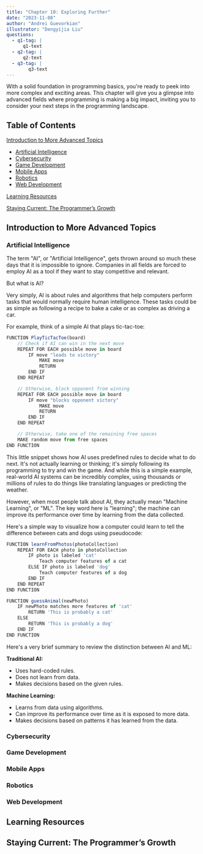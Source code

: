 ```yaml
---
title: "Chapter 10: Exploring Further"
date: "2023-11-08"
author: "Andrei Guevorkian"
illustrator: "Dengyijia Liu"
questions:
  - q1-tag: |
      q1-text
  - q2-tag: |
      q2-text
  - q3-tag: |
        q3-text
---
```


With a solid foundation in programming basics, you're ready to peek into more complex and exciting areas. This chapter will give you a glimpse into advanced fields where programming is making a big impact, inviting you to consider your next steps in the programming landscape.

## Table of Contents

[Introduction to More Advanced Topics](#introduction-to-more-advanced-topics)

- [Artificial Intelligence](#artificial-intelligence)
- [Cybersecurity](#cybersecurity)
- [Game Development](#game-development)
- [Mobile Apps](#mobile-apps)
- [Robotics](#robotics)
- [Web Development](#web-development)

[Learning Resources](#learning-resources)

[Staying Current: The Programmer’s Growth](#staying-current-the-programmers-growth)

## Introduction to More Advanced Topics

### Artificial Intelligence

The term "AI", or "Artificial Intelligence", gets thrown around so much these days that it is impossible to ignore. Companies in all fields are forced to employ AI as a tool if they want to stay competitive and relevant.

But what is AI?

Very simply, AI is about rules and algorithms that help computers perform tasks that would normally require human intelligence. These tasks could be as simple as following a recipe to bake a cake or as complex as driving a car.

For example, think of a simple AI that plays tic-tac-toe:

```typescript
FUNCTION PlayTicTacToe(board)
    // Check if AI can win in the next move
    REPEAT FOR EACH possible move in board
        IF move "leads to victory"
            MAKE move
            RETURN
        END IF
    END REPEAT

    // Otherwise, block opponent from winning
    REPEAT FOR EACH possible move in board
        IF move "blocks opponent victory"
            MAKE move
            RETURN
        END IF
    END REPEAT

    // Otherwise, take one of the remaining free spaces
    MAKE random move from free spaces
END FUNCTION
```

This little snippet shows how AI uses predefined rules to decide what to do next. It's not actually learning or thinking; it's simply following its programming to try and win the game. And while this is a simple example, real-world AI systems can be incredibly complex, using thousands or millions of rules to do things like translating languages or predicting the weather.

However, when most people talk about AI, they actually mean "Machine Learning", or "ML". The key word here is "learning"; the machine can improve its performance over time by learning from the data collected.

Here's a simple way to visualize how a computer could learn to tell the difference between cats and dogs using pseudocode:

```typescript
FUNCTION learnFromPhotos(photoCollection)
    REPEAT FOR EACH photo in photoCollection
        IF photo is labeled 'cat'
            Teach computer features of a cat
        ELSE IF photo is labeled 'dog'
            Teach computer features of a dog
        END IF
    END REPEAT
END FUNCTION

FUNCTION guessAnimal(newPhoto)
    IF newPhoto matches more features of 'cat'
        RETURN 'This is probably a cat'
    ELSE
        RETURN 'This is probably a dog'
    END IF
END FUNCTION
```

Here's a very brief summary to review the distinction between AI and ML:

**Traditional AI:**

- Uses hard-coded rules.
- Does not learn from data.
- Makes decisions based on the given rules.

**Machine Learning:**

- Learns from data using algorithms.
- Can improve its performance over time as it is exposed to more data.
- Makes decisions based on patterns it has learned from the data.

### Cybersecurity

### Game Development

### Mobile Apps

### Robotics

### Web Development

## Learning Resources

## Staying Current: The Programmer’s Growth
